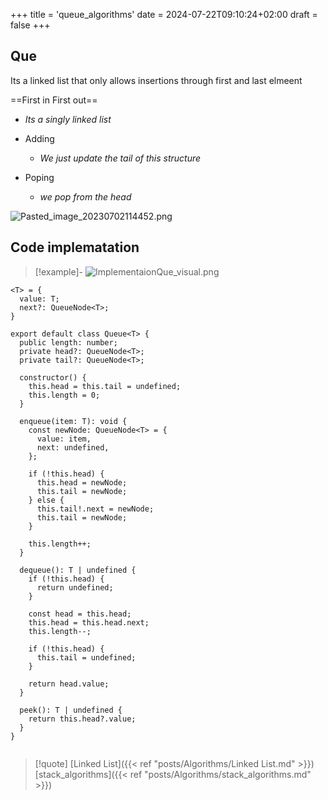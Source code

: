 +++
title = 'queue_algorithms'
date = 2024-07-22T09:10:24+02:00
draft = false
+++

## Que
Its a linked list that only allows insertions through first and last elmeent 

==First in First out==
- *Its  a singly linked list*

- Adding 
	-  *We just update the   tail of this structure*
- Poping 
	- *we pop from the head*

![Pasted_image_20230702114452.png](/Notes/Pasted_image_20230702114452.png)
## Code implematation 


>[!example]-
>![ImplementaionQue_visual.png](/Notes/ImplementaionQue_visual.png) 

```
<T> = {
  value: T;
  next?: QueueNode<T>;
}

export default class Queue<T> {
  public length: number;
  private head?: QueueNode<T>;
  private tail?: QueueNode<T>;

  constructor() {
    this.head = this.tail = undefined;
    this.length = 0;
  }

  enqueue(item: T): void {
    const newNode: QueueNode<T> = {
      value: item,
      next: undefined,
    };

    if (!this.head) {
      this.head = newNode;
      this.tail = newNode;
    } else {
      this.tail!.next = newNode;
      this.tail = newNode;
    }

    this.length++;
  }

  dequeue(): T | undefined {
    if (!this.head) {
      return undefined;
    }

    const head = this.head;
    this.head = this.head.next;
    this.length--;

    if (!this.head) {
      this.tail = undefined;
    }

    return head.value;
  }

  peek(): T | undefined {
    return this.head?.value;
  }
}


```
 
>[!quote] [Linked List]({{< ref "posts/Algorithms/Linked List.md" >}}) [stack_algorithms]({{< ref "posts/Algorithms/stack_algorithms.md" >}})